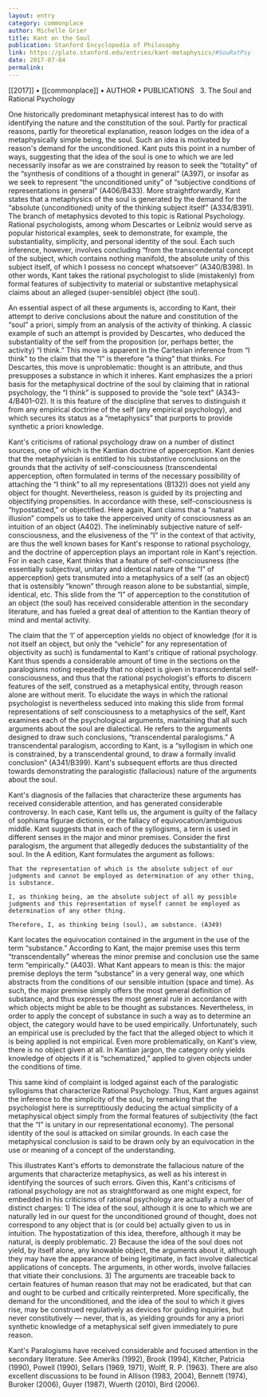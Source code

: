 ```yaml
---
layout: entry
category: commonplace
author: Michelle Grier
title: Kant on the Soul
publication: Stanford Encyclopedia of Philosophy
link: https://plato.stanford.edu/entries/kant-metaphysics/#SouRatPsy
date: 2017-07-04
permalink: 
---
```


[[2017]] • [[commonplace]] • AUTHOR • PUBLICATIONS 
 
3. The Soul and Rational Psychology

One historically predominant metaphysical interest has to do with identifying the nature and the constitution of the soul. Partly for practical reasons, partly for theoretical explanation, reason lodges on the idea of a metaphysically simple being, the soul. Such an idea is motivated by reason's demand for the unconditioned. Kant puts this point in a number of ways, suggesting that the idea of the soul is one to which we are led necessarily insofar as we are constrained by reason to seek the “totality” of the “synthesis of conditions of a thought in general” (A397), or insofar as we seek to represent “the unconditioned unity” of “subjective conditions of representations in general” (A406/B433). More straightforwardly, Kant states that a metaphysics of the soul is generated by the demand for the “absolute (unconditioned) unity of the thinking subject itself” (A334/B391). The branch of metaphysics devoted to this topic is Rational Psychology. Rational psychologists, among whom Descartes or Leibniz would serve as popular historical examples, seek to demonstrate, for example, the substantiality, simplicity, and personal identity of the soul. Each such inference, however, involves concluding “from the transcendental concept of the subject, which contains nothing manifold, the absolute unity of this subject itself, of which I possess no concept whatsoever” (A340/B398). In other words, Kant takes the rational psychologist to slide (mistakenly) from formal features of subjectivity to material or substantive metaphysical claims about an alleged (super-sensible) object (the soul).

An essential aspect of all these arguments is, according to Kant, their attempt to derive conclusions about the nature and constitution of the “soul” a priori, simply from an analysis of the activity of thinking. A classic example of such an attempt is provided by Descartes, who deduced the substantiality of the self from the proposition (or, perhaps better, the activity) “I think.” This move is apparent in the Cartesian inference from “I think” to the claim that the “I” is therefore “a thing” that thinks. For Descartes, this move is unproblematic: thought is an attribute, and thus presupposes a substance in which it inheres. Kant emphasizes the a priori basis for the metaphysical doctrine of the soul by claiming that in rational psychology, the “I think” is supposed to provide the “sole text” (A343–4/B401–02). It is this feature of the discipline that serves to distinguish it from any empirical doctrine of the self (any empirical psychology), and which secures its status as a “metaphysics” that purports to provide synthetic a priori knowledge.

Kant's criticisms of rational psychology draw on a number of distinct sources, one of which is the Kantian doctrine of apperception. Kant denies that the metaphysician is entitled to his substantive conclusions on the grounds that the activity of self-consciousness (transcendental apperception, often formulated in terms of the necessary possibility of attaching the “I think” to all my representations (B132)) does not yield any object for thought. Nevertheless, reason is guided by its projecting and objectifying propensities. In accordance with these, self-consciousness is “hypostatized,” or objectified. Here again, Kant claims that a “natural illusion” compels us to take the apperceived unity of consciousness as an intuition of an object (A402). The ineliminably subjective nature of self-consciousness, and the elusiveness of the “I” in the context of that activity, are thus the well known bases for Kant's response to rational psychology, and the doctrine of apperception plays an important role in Kant's rejection. For in each case, Kant thinks that a feature of self-consciousness (the essentially subjectival, unitary and identical nature of the “I” of apperception) gets transmuted into a metaphysics of a self (as an object) that is ostensibly “known” through reason alone to be substantial, simple, identical, etc. This slide from the “I” of apperception to the constitution of an object (the soul) has received considerable attention in the secondary literature, and has fueled a great deal of attention to the Kantian theory of mind and mental activity.

The claim that the ‘I’ of apperception yields no object of knowledge (for it is not itself an object, but only the “vehicle” for any representation of objectivity as such) is fundamental to Kant's critique of rational psychology. Kant thus spends a considerable amount of time in the sections on the paralogisms noting repeatedly that no object is given in transcendental self-consciousness, and thus that the rational psychologist's efforts to discern features of the self, construed as a metaphysical entity, through reason alone are without merit. To elucidate the ways in which the rational psychologist is nevertheless seduced into making this slide from formal representations of self consciousness to a metaphysics of the self, Kant examines each of the psychological arguments, maintaining that all such arguments about the soul are dialectical. He refers to the arguments designed to draw such conclusions, “transcendental paralogisms.” A transcendental paralogism, according to Kant, is a “syllogism in which one is constrained, by a transcendental ground, to draw a formally invalid conclusion” (A341/B399). Kant's subsequent efforts are thus directed towards demonstrating the paralogistic (fallacious) nature of the arguments about the soul.

Kant's diagnosis of the fallacies that characterize these arguments has received considerable attention, and has generated considerable controversy. In each case, Kant tells us, the argument is guilty of the fallacy of sophisma figurae dictionis, or the fallacy of equivocation/ambiguous middle. Kant suggests that in each of the syllogisms, a term is used in different senses in the major and minor premises. Consider the first paralogism, the argument that allegedly deduces the substantiality of the soul. In the A edition, Kant formulates the argument as follows:

    That the representation of which is the absolute subject of our judgments and cannot be employed as determination of any other thing, is substance.

    I, as thinking being, am the absolute subject of all my possible judgments and this representation of myself cannot be employed as determination of any other thing.

    Therefore, I, as thinking being (soul), am substance. (A349)

Kant locates the equivocation contained in the argument in the use of the term “substance.” According to Kant, the major premise uses this term “transcendentally” whereas the minor premise and conclusion use the same term “empirically.” (A403). What Kant appears to mean is this: the major premise deploys the term “substance” in a very general way, one which abstracts from the conditions of our sensible intuition (space and time). As such, the major premise simply offers the most general definition of substance, and thus expresses the most general rule in accordance with which objects might be able to be thought as substances. Nevertheless, in order to apply the concept of substance in such a way as to determine an object, the category would have to be used empirically. Unfortunately, such an empirical use is precluded by the fact that the alleged object to which it is being applied is not empirical. Even more problematically, on Kant's view, there is no object given at all. In Kantian jargon, the category only yields knowledge of objects if it is “schematized,” applied to given objects under the conditions of time.

This same kind of complaint is lodged against each of the paralogistic syllogisms that characterize Rational Psychology. Thus, Kant argues against the inference to the simplicity of the soul, by remarking that the psychologist here is surreptitiously deducing the actual simplicity of a metaphysical object simply from the formal features of subjectivity (the fact that the “I” is unitary in our representational economy). The personal identity of the soul is attacked on similar grounds. In each case the metaphysical conclusion is said to be drawn only by an equivocation in the use or meaning of a concept of the understanding.

This illustrates Kant's efforts to demonstrate the fallacious nature of the arguments that characterize metaphysics, as well as his interest in identifying the sources of such errors. Given this, Kant's criticisms of rational psychology are not as straightforward as one might expect, for embedded in his criticisms of rational psychology are actually a number of distinct charges: 1) The idea of the soul, although it is one to which we are naturally led in our quest for the unconditioned ground of thought, does not correspond to any object that is (or could be) actually given to us in intuition. The hypostatization of this idea, therefore, although it may be natural, is deeply problematic. 2) Because the idea of the soul does not yield, by itself alone, any knowable object, the arguments about it, although they may have the appearance of being legitimate, in fact involve dialectical applications of concepts. The arguments, in other words, involve fallacies that vitiate their conclusions. 3) The arguments are traceable back to certain features of human reason that may not be eradicated, but that can and ought to be curbed and critically reinterpreted. More specifically, the demand for the unconditioned, and the idea of the soul to which it gives rise, may be construed regulatively as devices for guiding inquiries, but never constitutively — never, that is, as yielding grounds for any a priori synthetic knowledge of a metaphysical self given immediately to pure reason.

Kant's Paralogisms have received considerable and focused attention in the secondary literature. See Ameriks (1992), Brook (1994), Kitcher, Patricia (1990), Powell (1990), Sellars (1969, 1971), Wolff, R. P. (1963). There are also excellent discussions to be found in Allison (1983, 2004), Bennett (1974), Buroker (2006), Guyer (1987), Wuerth (2010), Bird (2006).
